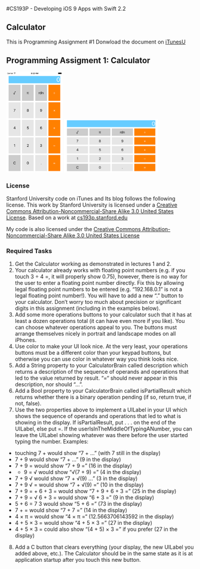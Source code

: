 #CS193P - Developing iOS 9 Apps with Swift 2.2

## Calculator 
This is Programming Assignment #1
Donwload the document on [iTunesU]( http://apple.co/1OapOAg)


## Programming Assigment 1: Calculator
<img src="https://github.com/oliverbarreto/CS193p2016_Calculator1/blob/master/Calculator1.png" width= "30%">
<img src="https://github.com/oliverbarreto/CS193p2016_Calculator1/blob/master/Calculator2.png" width="50%">

### License
Stanford University code on iTunes and Its blog follows the following license. This work by Stanford University is licensed under a [Creative Commons Attribution-Noncommercial-Share Alike 3.0 United States License](http://creativecommons.org/licenses/by-nc-sa/3.0/us/). Based on a work at [cs193p.stanford.edu](http://cs193p.stanford.edu/)

My code is also licensed under the [Creative Commons Attribution-Noncommercial-Share Alike 3.0 United States License](http://creativecommons.org/licenses/by-nc-sa/3.0/us/)
<!---
![Calculator](https://github.com/oliverbarreto/CS193p2016_Calculator1/blob/master/Calculator1.png "Logo Title Text 1")
-->


### Required Tasks
1. Get the Calculator working as demonstrated in lectures 1 and 2.
2. Your calculator already works with floating point numbers (e.g. if you touch 3 ÷ 4 =, it will properly show 0.75), however, there is no way for the user to enter a floating point number directly. Fix this by allowing legal floating point numbers to be entered (e.g. “192.168.0.1” is not a legal floating point number!). You will have to add a new “.” button to your calculator. Don’t worry too much about precision or significant digits in this assignment (including in the examples below).
3. Add some more operations buttons to your calculator such that it has at least a dozen operations total (it can have even more if you like). You can choose whatever operations appeal to you. The buttons must arrange themselves nicely in portrait and landscape modes on all iPhones.
4. Use color to make your UI look nice. At the very least, your operations buttons must be a different color than your keypad buttons, but otherwise you can use color in whatever way you think looks nice.
5. Add a String property to your CalculatorBrain called description which returns a description of the sequence of operands and operations that led to the value returned by result. “=“ should never appear in this description, nor should “...”.
6. Add a Bool property to your CalculatorBrain called isPartialResult which returns whether there is a binary operation pending (if so, return true, if not, false).
7. Use the two properties above to implement a UILabel in your UI which shows the sequence of operands and operations that led to what is showing in the display. If isPartialResult, put . . . on the end of the UILabel, else put =. If the userIsInTheMiddleOfTypingANumber, you can leave the UILabel showing whatever was there before the user started typing the number. Examples:
* touching 7 + would show “7 + ...” (with 7 still in the display)
* 7 + 9 would show “7 + ...” (9 in the display)
* 7 + 9 = would show “7 + 9 =” (16 in the display)
* + 9 = √ would show “√(7 + 9) =” (4 in the display)
* 7 + 9 √ would show “7 + √(9) ...” (3 in the display)
* 7 + 9 √ = would show “7 + √(9) =“ (10 in the display)
* 7 + 9 = + 6 + 3 = would show “7 + 9 + 6 + 3 =” (25 in the display)
* 7 + 9 = √ 6 + 3 = would show “6 + 3 =” (9 in the display)
* 5 + 6 = 7 3 would show “5 + 6 =” (73 in the display)
* 7 + = would show “7 + 7 =” (14 in the display)
* 4 × π = would show “4 × π =“ (12.5663706143592 in the display)
* 4 + 5 × 3 = would show “4 + 5 × 3 =” (27 in the display)
* 4 + 5 × 3 = could also show “(4 + 5) × 3 =” if you prefer (27 in the display)
8. Add a C button that clears everything (your display, the new UILabel you added above, etc.). The Calculator should be in the same state as it is at application startup after you touch this new button.
